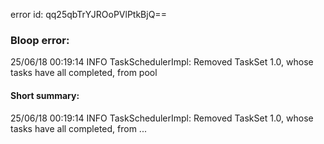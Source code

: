 error id: qq25qbTrYJROoPVlPtkBjQ==
### Bloop error:

25/06/18 00:19:14 INFO TaskSchedulerImpl: Removed TaskSet 1.0, whose tasks have all completed, from pool
#### Short summary: 

25/06/18 00:19:14 INFO TaskSchedulerImpl: Removed TaskSet 1.0, whose tasks have all completed, from ...